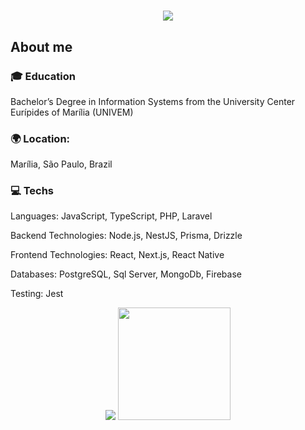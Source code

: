 <h1 align="center">
  <a href="#">
    <img src="https://readme-typing-svg.herokuapp.com/?lines=Hello+World!;I'm+Pedro;&center=true&size=28">
  </a>
</h1>

<h2>About me</h2>
<h3>🎓 Education</h3>
<p>Bachelor’s Degree in Information Systems from the University Center Eurípides of Marília (UNIVEM)</p>
<h3>🌍 Location:</h3>
<p>Marília, São Paulo, Brazil</p>
<h3>💻 Techs</h3>
<p>Languages: JavaScript, TypeScript, PHP, Laravel</p>
<p>Backend Technologies: Node.js, NestJS, Prisma, Drizzle</p>
<p>Frontend Technologies: React, Next.js, React Native</p>
<p>Databases: PostgreSQL, Sql Server, MongoDb, Firebase</p>
<p>Testing: Jest</p>

<p align="center">
  <img src="https://github-readme-stats.vercel.app/api?username=Pedrinvits&show_icons=true&hide_border=true&count_private=true&bg_color=00000000&title_color=58a6fe&text_color=878787&icon_color=58a6fe" />
  <img height="180em" src="https://github-readme-stats.vercel.app/api/top-langs/?username=Pedrinvits&layout=compact&langs_count=7&hide_border=true&bg_color=00000000&title_color=58a6fe"/>
</p>

